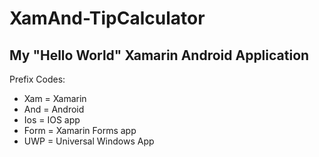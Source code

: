 # XamAnd-TipCalculator
## My "Hello World" Xamarin Android Application

Prefix Codes:

- Xam = Xamarin
- And = Android
- Ios = IOS app
- Form = Xamarin Forms app
- UWP = Universal Windows App

